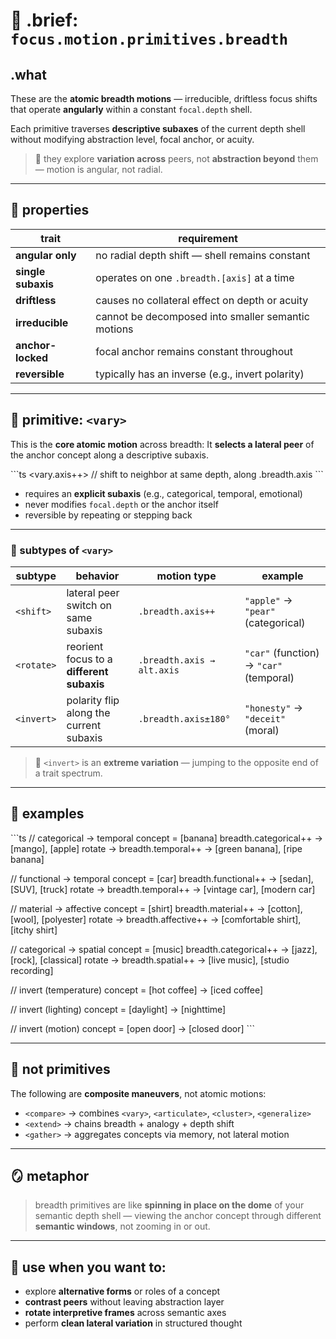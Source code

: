 # 🧱 .brief: `focus.motion.primitives.breadth`

## .what

These are the **atomic breadth motions** — irreducible, driftless focus shifts
that operate **angularly** within a constant `focal.depth` shell.

Each primitive traverses **descriptive subaxes** of the current depth shell
without modifying abstraction level, focal anchor, or acuity.

> 🧠 they explore **variation across** peers, not **abstraction beyond** them
> — motion is angular, not radial.

---

## 🧭 properties

| trait              | requirement                                                |
|--------------------|------------------------------------------------------------|
| **angular only**   | no radial depth shift — shell remains constant             |
| **single subaxis** | operates on one `.breadth.[axis]` at a time                |
| **driftless**      | causes no collateral effect on depth or acuity             |
| **irreducible**    | cannot be decomposed into smaller semantic motions         |
| **anchor-locked**  | focal anchor remains constant throughout                   |
| **reversible**     | typically has an inverse (e.g., invert polarity)           |

---

## 🔹 primitive: `<vary>`

This is the **core atomic motion** across breadth:
It **selects a lateral peer** of the anchor concept along a descriptive subaxis.

\`\`\`ts
<vary.axis++> // shift to neighbor at same depth, along .breadth.axis
\`\`\`

- requires an **explicit subaxis** (e.g., categorical, temporal, emotional)
- never modifies `focal.depth` or the anchor itself
- reversible by repeating or stepping back

---

### 🔸 subtypes of `<vary>`

| subtype     | behavior                                      | motion type              | example                                        |
|-------------|-----------------------------------------------|---------------------------|------------------------------------------------|
| `<shift>`    | lateral peer switch on same subaxis           | `.breadth.axis++`         | `"apple"` → `"pear"` (categorical)             |
| `<rotate>`   | reorient focus to a **different subaxis**     | `.breadth.axis → alt.axis`| `"car"` (function) → `"car"` (temporal)        |
| `<invert>`   | polarity flip along the current subaxis       | `.breadth.axis±180°`      | `"honesty"` → `"deceit"` (moral)               |

> 🧠 `<invert>` is an **extreme variation** — jumping to the opposite end of a trait spectrum.

---

## 🧪 examples

\`\`\`ts
// categorical → temporal
concept = [banana]
breadth.categorical++ → [mango], [apple]
rotate → breadth.temporal++ → [green banana], [ripe banana]

// functional → temporal
concept = [car]
breadth.functional++ → [sedan], [SUV], [truck]
rotate → breadth.temporal++ → [vintage car], [modern car]

// material → affective
concept = [shirt]
breadth.material++ → [cotton], [wool], [polyester]
rotate → breadth.affective++ → [comfortable shirt], [itchy shirt]

// categorical → spatial
concept = [music]
breadth.categorical++ → [jazz], [rock], [classical]
rotate → breadth.spatial++ → [live music], [studio recording]

// invert (temperature)
concept = [hot coffee] → [iced coffee]

// invert (lighting)
concept = [daylight] → [nighttime]

// invert (motion)
concept = [open door] → [closed door]
\`\`\`

---

## 🚫 not primitives

The following are **composite maneuvers**, not atomic motions:

- `<compare>` → combines `<vary>`, `<articulate>`, `<cluster>`, `<generalize>`
- `<extend>` → chains breadth + analogy + depth shift
- `<gather>` → aggregates concepts via memory, not lateral motion

---

## 🪞 metaphor

> breadth primitives are like **spinning in place on the dome**
> of your semantic depth shell — viewing the anchor concept
> through different **semantic windows**, not zooming in or out.

---

## 🎯 use when you want to:

- explore **alternative forms** or roles of a concept
- **contrast peers** without leaving abstraction layer
- **rotate interpretive frames** across semantic axes
- perform **clean lateral variation** in structured thought
